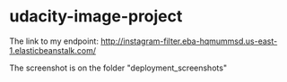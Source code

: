 # udacity-image-project


The link to my endpoint: http://instagram-filter.eba-hqmummsd.us-east-1.elasticbeanstalk.com/

The screenshot is on the folder "deployment_screenshots"
